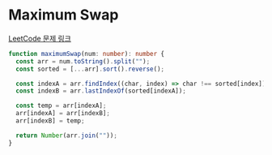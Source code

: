 # Maximum Swap

[LeetCode 문제 링크](https://leetcode.com/problems/maximum-swap)

```typescript
function maximumSwap(num: number): number {
  const arr = num.toString().split("");
  const sorted = [...arr].sort().reverse();

  const indexA = arr.findIndex((char, index) => char !== sorted[index]);
  const indexB = arr.lastIndexOf(sorted[indexA]);

  const temp = arr[indexA];
  arr[indexA] = arr[indexB];
  arr[indexB] = temp;

  return Number(arr.join(""));
}
```
